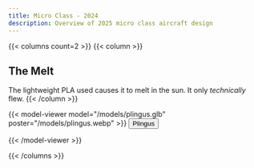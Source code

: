 ```yaml
---
title: Micro Class - 2024
description: Overview of 2025 micro class aircraft design
---
```


{{< columns count=2 >}}
{{< column >}}
## The Melt
The lightweight PLA used causes it to melt in the sun. It only *technically* flew.
{{< /column >}}

{{< model-viewer model="/models/plingus.glb" poster="/models/plingus.webp" >}}
    <button class="hotspot" slot="hotspot-1" 
            data-position="-0.03752169197374356m 1.3353936826116832m -0.09083890692148743m" 
            data-normal="-0.6468131457728125m 0.6320924532562153m -0.4267222574368693m" 
            data-visibility-attribute="visible">
        <div class="annotation">Plingus</div>
    </button>


{{< /model-viewer >}}

{{< /columns >}}

